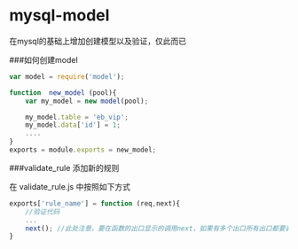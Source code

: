 # mysql-model
在mysql的基础上增加创建模型以及验证，仅此而已


###如何创建model

```js
var model = require('model');

function  new_model (pool){
    var my_model = new model(pool);

    my_model.table = 'eb_vip';
    my_model.data['id'] = 1;
    ....
}
exports = module.exports = new_model;
```

###validate_rule 添加新的规则

在 validate_rule.js 中按照如下方式

```js
exports['rule_name'] = function (req,next){
    //验证代码
    ...
    next(); //此处注意，要在函数的出口显示的调用next，如果有多个出口所有出口都要调用，不然会验证出错。
}

```


